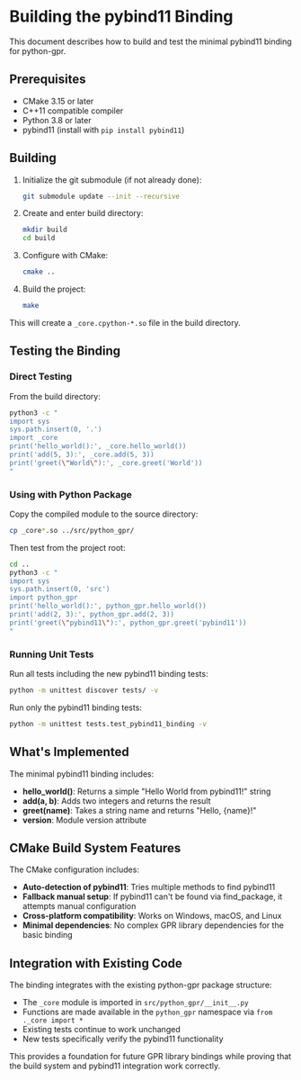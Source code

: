 # Building the pybind11 Binding

This document describes how to build and test the minimal pybind11 binding for python-gpr.

## Prerequisites

- CMake 3.15 or later
- C++11 compatible compiler
- Python 3.8 or later
- pybind11 (install with `pip install pybind11`)

## Building

1. Initialize the git submodule (if not already done):
   ```bash
   git submodule update --init --recursive
   ```

2. Create and enter build directory:
   ```bash
   mkdir build
   cd build
   ```

3. Configure with CMake:
   ```bash
   cmake ..
   ```

4. Build the project:
   ```bash
   make
   ```

This will create a `_core.cpython-*.so` file in the build directory.

## Testing the Binding

### Direct Testing

From the build directory:
```bash
python3 -c "
import sys
sys.path.insert(0, '.')
import _core
print('hello_world():', _core.hello_world())
print('add(5, 3):', _core.add(5, 3))
print('greet(\"World\"):', _core.greet('World'))
"
```

### Using with Python Package

Copy the compiled module to the source directory:
```bash
cp _core*.so ../src/python_gpr/
```

Then test from the project root:
```bash
cd ..
python3 -c "
import sys
sys.path.insert(0, 'src')
import python_gpr
print('hello_world():', python_gpr.hello_world())
print('add(2, 3):', python_gpr.add(2, 3))
print('greet(\"pybind11\"):', python_gpr.greet('pybind11'))
"
```

### Running Unit Tests

Run all tests including the new pybind11 binding tests:
```bash
python -m unittest discover tests/ -v
```

Run only the pybind11 binding tests:
```bash
python -m unittest tests.test_pybind11_binding -v
```

## What's Implemented

The minimal pybind11 binding includes:

- **hello_world()**: Returns a simple "Hello World from pybind11!" string
- **add(a, b)**: Adds two integers and returns the result
- **greet(name)**: Takes a string name and returns "Hello, {name}!"
- **__version__**: Module version attribute

## CMake Build System Features

The CMake configuration includes:

- **Auto-detection of pybind11**: Tries multiple methods to find pybind11
- **Fallback manual setup**: If pybind11 can't be found via find_package, it attempts manual configuration
- **Cross-platform compatibility**: Works on Windows, macOS, and Linux
- **Minimal dependencies**: No complex GPR library dependencies for the basic binding

## Integration with Existing Code

The binding integrates with the existing python-gpr package structure:

- The `_core` module is imported in `src/python_gpr/__init__.py`
- Functions are made available in the `python_gpr` namespace via `from ._core import *`
- Existing tests continue to work unchanged
- New tests specifically verify the pybind11 functionality

This provides a foundation for future GPR library bindings while proving that the build system and pybind11 integration work correctly.